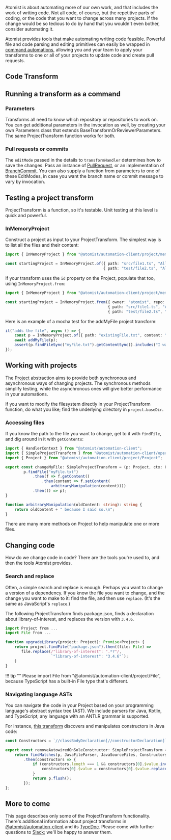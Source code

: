 Atomist is about automating more of our own work, and that includes
the work of writing code.  Not all code, of course, but the repetitive
parts of coding, or the code that you want to change across many
projects.  If the change would be so tedious to do by hand that you
wouldn't even bother, consider automating it.

Atomist provides tools that make automating writing code feasible.
Powerful file and code parsing and editing primitives can easily be
wrapped in [command automations][commands], allowing you and your team
to apply your transforms to one or all of your projects to update code
and create pull requests.

[commands]: commands.md (Atomist Command Automations)

## Code Transform

## Running a transform as a command

### Parameters

Transforms all need to know which repository or repositories to work on. You can get additional parameters in the invocation as well, by creating your own Parameters class that extends BaseTransformOrReviewerParameters. The same ProjectTransform function works for both.

### Pull requests or commits

The `editMode` passed in the details to `transformHandler` determines how to save the changes. Pass an instance of [PullRequest](https://atomist.github.io/automation-client/classes/_lib_operations_edit_editmodes_.pullrequest.html), or an implementation of [BranchCommit](https://atomist.github.io/automation-client/interfaces/_lib_operations_edit_editmodes_.branchcommit.html). You can also supply a function from parameters to one of these EditModes, in case you want the branch name or commit message to vary by invocation.

## Testing a project transform

ProjectTransform is a function, so it's testable. Unit testing at this level is quick and powerful.

### InMemoryProject

Construct a project as input to your ProjectTransform. The simplest way is to list all the files and their content:

```typescript
import { InMemoryProject } from "@atomist/automation-client/project/mem/InMemoryProject";

const startingProject = InMemoryProject.of({ path: "src/file1.ts", "All the stuff in file1"},
                                           { path: "test/file2.ts", "All the stuff in file2"});
```

If your transform uses the `id` property on the Project, populate that too, using `InMemoryProject.from`:

```typescript
import { InMemoryProject } from "@atomist/automation-client/project/mem/InMemoryProject";

const startingProject = InMemoryProject.from({ owner: "atomist", repo: "end-user-documentation", sha: "my-branch" },
                                             { path: "src/file1.ts", "All the stuff in file1"},
                                             { path: "test/file2.ts", "All the stuff in file2"});
```

Here is an example of a mocha test for the addMyFile project transform:

```typescript
it("adds the file", async () => {
    const p = InMemoryProject.of({ path: "existingFile.txt", content: "Hi\n" });
    await addMyFile(p);
    assert(p.findFileSync("myFile.txt").getContentSync().includes("I was here");
});
```

## Working with projects

The [Project](https://atomist.github.io/automation-client/interfaces/_lib_project_project_.project.html) abstraction aims to provide both synchronous and asynchronous ways of changing projects. The synchronous methods simplify testing,
while the asynchronous ones will give better performance in your automations.

If you want to modify the filesystem directly in your ProjectTransform function, do what you like; find the underlying directory in `project.baseDir`.

### Accessing files

If you know the path to the file you want to change, get to it with `findFile`, and dig around in it with `getContents`:

```typescript
import { HandlerContext } from "@atomist/automation-client";
import { SimpleProjectTransform } from "@atomist/automation-client/operations/edit/projectTransform";
import { Project } from "@atomist/automation-client/project/Project";

export const changeMyFile: SimpleProjectTransform = (p: Project, ctx: HandlerContext) =>
        p.findFile("myFile.txt")
            .then(f => f.getContent()
                .then(content => f.setContent(
                    arbitraryManipulation(content))))
            .then(() => p);
}

function arbitraryManipulation(oldContent: string): string {
    return oldContent + " because I said so.\n";
}
```

There are many more methods on Project to help manipulate one or more files.

## Changing code

How do we change code in code? There are the tools you're used to, and then the tools Atomist provides.

### Search and replace

Often, a simple search and replace is enough. Perhaps you want to change a version of a dependency. If you know the file you want to change, and the change you want to make to it: find the file, and then use `replace`. (It's the same as JavaScript's `replace`.)

The following ProjectTransform finds package.json, finds a declaration about library-of-interest, and replaces the version with `3.4.6`.

```typescript
import Project from ...
import File from ...

function upgradeLibrary(project: Project): Promise<Project> {
    return project.findFile("package.json").then((file: File) =>
       file.replace(/"library-of-interest": ".*?"/,
                    `"library-of-interest": "3.4.6"`);
    )
}
```

!!! tip ""
Please import File from "@atomist/automation-client/project/File", because TypeScript has a built-in File type that's different.

### Navigating language ASTs

You can navigate the code in your Project based on your programming language's abstract syntax tree (AST). We include parsers for Java, Kotlin, and TypeScript; any language with an ANTLR grammar is supported.

For instance, [this transform](https://github.com/atomist/spring-automation/blob/8894dcb49bb1ed180beb98a57be5bf4aab908d4c/src/commands/transform/spring/removeUnnecessaryAutowiredAnnotations.ts#L20) discovers and manipulates constructors in Java code:

```typescript
const Constructors = `//classBodyDeclaration[//constructorDeclaration]`;

export const removeAutowiredOnSoleConstructor: SimpleProjectTransform = p => {
    return findMatches(p, JavaFileParser, JavaSourceFiles, Constructors)
        .then(constructors => {
            if (constructors.length === 1 && constructors[0].$value.includes("@Autowired")) {
                constructors[0].$value = constructors[0].$value.replace(/@Autowired[\s]+/, "");
            }
            return p.flush();
        });
};
```

## More to come

This page describes only some of the ProjectTransform functionality. There's additional information about project transforms in [@atomist/automation-client](https://github.com/atomist/automation-client/blob/master/docs/ProjectTransforms.md) and its [TypeDoc](https://atomist.github.io/automation-client/index.html). Please come with further questions to [Slack](https://join.atomist.com); we'll be happy to answer them.
